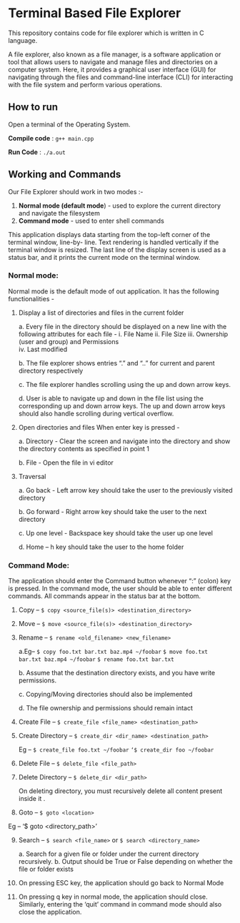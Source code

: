 # Terminal Based File Explorer

This repository contains code for file explorer which is written in C language.

A file explorer, also known as a file manager, is a software application or tool that allows users to navigate and manage files and directories on a computer system.
Here, it  provides a graphical user interface (GUI) for navigating through the files and  command-line interface (CLI) for interacting with the file system and perform various operations.

## How to run
Open a terminal of the Operating System.

**Compile code** : ```g++ main.cpp```

**Run Code** : ```./a.out```

## Working and Commands
Our File Explorer should work in two modes :-

1. **Normal mode (default mode**) - used to explore the current directory and navigate the filesystem
2. **Command mode** - used to enter shell commands

This application displays data starting from the top-left corner of the terminal window, line-by- line. Text rendering is handled vertically if the terminal window is resized. 
The last line of the display screen is used as a status bar, and it prints the current mode on the terminal window.

### Normal mode:
Normal mode is the default mode of out application. It has the following functionalities -

1. Display a list of directories and files in the current folder

   a. Every file in the directory should be displayed on a new line with the following attributes for each file -
   i. File Name
   ii. File Size
   iii. Ownership (user and group) and Permissions    
   iv. Last modified

   b. The file explorer shows entries “.” and “..” for current and parent directory respectively
   
   c. The file explorer handles scrolling using the up and down arrow keys.

   d. User is able to navigate up and down in the file list using the corresponding up and down arrow keys. The up and down arrow keys should 
      also handle scrolling during vertical overflow.


2. Open directories and files When enter key is pressed -
   
   a. Directory - Clear the screen and navigate into the directory and show the directory contents as specified in point 1
   
   b. File - Open the file in vi editor

4. Traversal

   a. Go back - Left arrow key should take the user to the previously visited directory
   
   b. Go forward - Right arrow key should take the user to the next directory
   
   c. Up one level - Backspace key should take the user up one level
   
   d. Home – h key should take the user to the home folder



### Command Mode:

The application should enter the Command button whenever “:” (colon) key is pressed. In the command mode, the user should be able to enter different commands. All commands appear in the status bar at the bottom.

1. Copy –
   ```$ copy <source_file(s)> <destination_directory>```
2. Move –
   ```$ move <source_file(s)> <destination_directory>```
3. Rename –
   ```$ rename <old_filename> <new_filename>```
           
   a.Eg–
   ```$ copy foo.txt bar.txt baz.mp4 ~/foobar```
   ```$ move foo.txt bar.txt baz.mp4 ~/foobar``` 
   ```$ rename foo.txt bar.txt```
   
   b. Assume that the destination directory exists, and you have write permissions.
   
   c. Copying/Moving directories should also be implemented
   
   d. The file ownership and permissions should remain intact

4. Create File –
   ```$ create_file <file_name> <destination_path>```

5. Create Directory –
   ```$ create_dir <dir_name> <destination_path>```

   Eg – ```$ create_file foo.txt ~/foobar```
         ```‘$ create_dir foo ~/foobar```

6. Delete File –
   ```$ delete_file <file_path>```

7. Delete Directory –
   ```$ delete_dir <dir_path>```

   On deleting directory, you must recursively delete all content present inside it .
8. Goto –
   ```$ goto <location>```

Eg – ‘$ goto <directory_path>’

9. Search –
   ```$ search <file_name>```
or
   ```$ search <directory_name>```

   a. Search for a given file or folder under the current directory recursively.
   b. Output should be True or False depending on whether the file or folder exists
 
10. On pressing ESC key, the application should go back to Normal Mode
    
11. On pressing q key in normal mode, the application should close. Similarly, entering the ‘quit’
command in command mode should also close the application.




